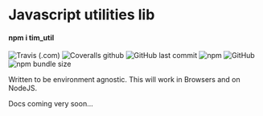 # Javascript utilities lib
#### npm i tim_util

![Travis (.com)](https://img.shields.io/travis/com/t1m0thy-michael/util?style=for-the-badge) 
![Coveralls github](https://img.shields.io/coveralls/github/t1m0thy-michael/util?style=for-the-badge) 
![GitHub last commit](https://img.shields.io/github/last-commit/t1m0thy-michael/util?style=for-the-badge) 
![npm](https://img.shields.io/npm/v/tim_util?style=for-the-badge&color=informational) 
![GitHub](https://img.shields.io/github/license/t1m0thy-michael/util?style=for-the-badge&color=informational) 
![npm bundle size](https://img.shields.io/bundlephobia/min/tim_util?style=for-the-badge&color=informational)

Written to be environment agnostic. This will work in Browsers and on NodeJS.

Docs coming very soon... 


